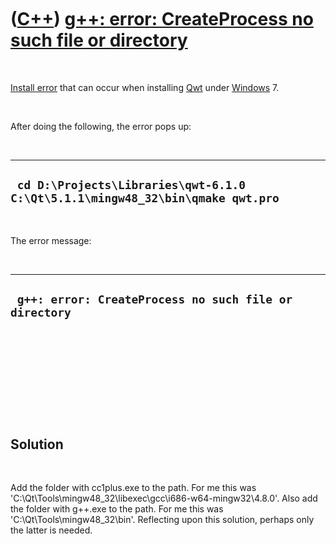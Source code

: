 



 

 

 

 

 

([C++](Cpp.md)) [g++: error: CreateProcess no such file or directory](CppInstallErrorGppErrorCreateProcessNoSuchFileOrDirectory.md)
=====================================================================================================================================

 

[Install error](CppInstallError.md) that can occur when installing
[Qwt](CppQwt.md) under [Windows](CppWindows.md) 7.

 

After doing the following, the error pops up:

 

  --------------------------------------------------------------------------------
  ` cd D:\Projects\Libraries\qwt-6.1.0 C:\Qt\5.1.1\mingw48_32\bin\qmake qwt.pro`
  --------------------------------------------------------------------------------

 

The error message:

 

  --------------------------------------------------------
  ` g++: error: CreateProcess no such file or directory`
  --------------------------------------------------------

 

 

 

 

 

Solution
--------

 

Add the folder with cc1plus.exe to the path. For me this was
'C:\\Qt\\Tools\\mingw48\_32\\libexec\\gcc\\i686-w64-mingw32\\4.8.0'.
Also add the folder with g++.exe to the path. For me this was
'C:\\Qt\\Tools\\mingw48\_32\\bin'. Reflecting upon this solution,
perhaps only the latter is needed.

 

 

 

 

 





 



